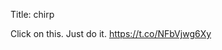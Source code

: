 Title: chirp

Click on this. Just do it. <a href="https://t.co/NFbVjwg6Xy">https://t.co/NFbVjwg6Xy</a>
